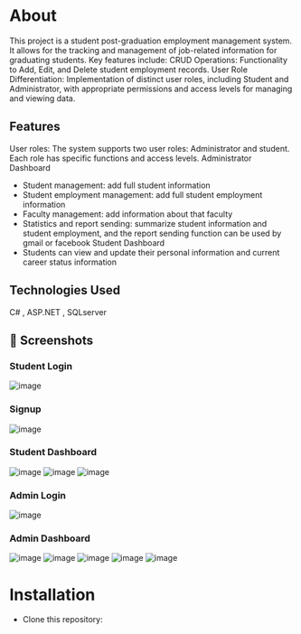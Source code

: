 # About

This project is a student post-graduation employment management system. It allows for the tracking and management of job-related information for graduating students. Key features include:
CRUD Operations: Functionality to Add, Edit, and Delete student employment records.
User Role Differentiation: Implementation of distinct user roles, including Student and Administrator, with appropriate permissions and access levels for managing and viewing data.

## Features
User roles: The system supports two user roles: Administrator and student. Each role has specific functions and access levels.
Administrator Dashboard
- Student management: add full student information
- Student employment management: add full student employment information
- Faculty management: add information about that faculty
- Statistics and report sending: summarize student information and student employment, and the report sending function can be used by gmail or facebook
Student Dashboard
- Students can view and update their personal information and current career status information

## Technologies Used
C# , ASP.NET , SQLserver

## 📸 Screenshots
### Student Login 
![image](https://github.com/user-attachments/assets/231f0be4-2a59-4506-bd2c-b40682fa2caf)
### Signup 
![image](https://github.com/user-attachments/assets/f847a778-dbb5-4d87-b0f7-506bf3d437ec)
### Student Dashboard
![image](https://github.com/user-attachments/assets/0ed44f58-2e68-4c1b-89df-8b4871da0d89)
![image](https://github.com/user-attachments/assets/1e7b01b4-3036-44ef-abc4-c6af810dc645)
![image](https://github.com/user-attachments/assets/d4dfaf39-713a-4a9c-b009-da39a3b660d9)
### Admin Login
![image](https://github.com/user-attachments/assets/a49bc911-ac32-49a8-9cc2-6a7510e3b00b)
### Admin Dashboard
![image](https://github.com/user-attachments/assets/1c44b644-7a65-49d8-8296-5c8876161784)
![image](https://github.com/user-attachments/assets/75f1c975-3ddc-44ad-9f80-70124d601b49)
![image](https://github.com/user-attachments/assets/83041dde-1143-4656-a1eb-169210a63979)
![image](https://github.com/user-attachments/assets/8cd4cc8a-da84-41b5-b4fc-27c804b1e7e3)
![image](https://github.com/user-attachments/assets/b3d4363c-38c1-4d49-bec7-f9da39745ca3)

# Installation
- Clone this repository: 


